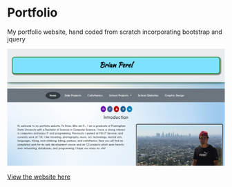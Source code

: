 # Portfolio

My portfolio website, hand coded from scratch incorporating bootstrap and jquery<br>

![Picture](img/homepage_demo.png)

[View the website here](https://brianperel.github.io)
